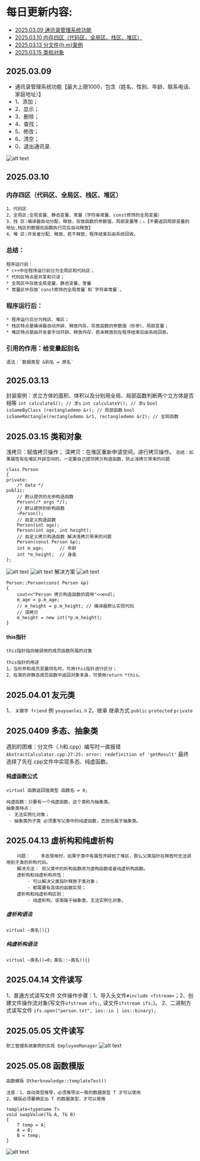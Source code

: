 # 每日更新内容:
* [2025.03.09 通讯录管理系统功能](#2025.03.09)
* [2025.03.10 内存四区（代码区、全局区、栈区、堆区）](#2025.03.10)
* [2025.03.13 分文件{h,m}案例](#2025.03.13)
* [2025.03.15 类和对象](#2025.03.15类和对象)


## 2025.03.09
 * 通讯录管理系统功能【最大上限1000，包含（姓名、性别、年龄、联系电话、家庭地址）】
 * 1、添加；
 * 2、显示；
 * 3、删除；
 * 4、查找；
 * 5、修改；
 * 6、清空；
 * 0、退出通讯录.

![alt text](image.png)

## 2025.03.10
### 内存四区（代码区、全局区、栈区、堆区）
    1、代码区
    2、全局区:全局变量、静态变量、常量（字符串常量、const修饰的全局变量）
    3、栈 区:编译器自动分配、释放，存放函数的参数值，局部变量等；⚠️【不要返回局部变量的地址,栈区的数据在函数执行完后自动释放】
    4、堆 区:开发者分配、释放，若不释放，程序结束后由系统回收。
    
### 总结：
    程序运行前：
    * c++中在程序运行前分为全局区和代码区；
    * 代码区特点是共享和只读；
    * 全局区中存放全局变量、静态变量、常量
    * 常量区中存放`const修饰的全局常量`和`字符串常量`。

### 程序运行后：
    * 程序运行后分为栈区、堆区；
    * 栈区特点是编译器自动开辟、释放内存，存放函数的参数值（形参）、局部变量；
    * 堆区特点是由开发者手动开辟、释放内存，若未释放则在程序结束后由系统回收。

### 引用的作用：给变量起别名
    语法：`数据类型 &别名 = 原名`

## 2025.03.13
封装案例：求立方体的面积、体积以及分别用全局、局部函数判断两个立方体是否相等
`int calculateS(); // 求s`
`int calculateV(); // 求v`
`bool isSameByClass (rectangledemo &r); // 局部函数`
`bool isSameRectangle(rectangledemo &r1, rectangledemo &r2); // 全局函数`

## 2025.03.15 类和对象

浅拷贝：赋值拷贝操作；
深拷贝：在堆区重新申请空间，进行拷贝操作。
`总结：如果属性有在堆区开辟空间的，一定要自己提供拷贝构造函数，防止浅拷贝带来的问题`

```
class Person
{
private:
    /* data */
public:
    // 默认提供的无参构造函数
    Person(/* args */);
    // 默认提供的析构函数
    ~Person();
    // 自定义构造函数
    Person(int age);
    Person(int age, int height);
    // 自定义拷贝构造函数 解决浅拷贝带来的问题
    Person(const Person &p);
    int m_age;      // 年龄
    int *m_height;  // 身高
};
```

![alt text](image-2.png)
![alt text](image-1.png)
解决方案
![alt text](image-3.png)
```
Person::Person(const Person &p)
{
    cout<<"Person 拷贝构造函数的调用"<<endl;
    m_age = p.m_age;
    // m_height = p.m_height; // 编译器默认实现代码
    // 深拷贝
    m_height = new int(*p.m_height);
}
```
#### this指针
`this指针指向被调用的成员函数所属的对象`
```
this指针的用途
1、当形参和成员变量同名时，可用this指针进行区分；
2、在类的非静态成员函数中返回对象本身，可使用return *this。
```

## 2025.04.01 友元类
1、 `关键字 friend` 例 `youyuanlei.h`
2、继承 继承方式 `public` `protected` `private`

## 2025.0409 多态、抽象类
遇到的困难：分文件（.h和.cpp）编写时一直报错
`AbstractCalculator.cpp:27:25: error: redefinition of 'getResult'`
最终选择了先在.cpp文件中实现多态、纯虚函数。

#### 纯虚函数公式
`virtual 函数返回值类型 函数名 = 0;`
```
纯虚函数：只要有一个纯虚函数，这个类称为抽象类。
抽象类特点：
 · 无法实例化对象；
 · 抽象类的子类 必须重写父类中的纯虚函数，否则也属于抽象类。
```
## 2025.04.13 虚析构和纯虚析构
```
    问题：    多态使用时，如果子类中有属性开辟到了堆区，那么父类指针在释放时无法调用到子类的析构代码。
    解决方法： 将父类中的析构函数改为虚构函数或者纯虚析构函数。
    虚析构和纯虚析构共性：
        · 可以解决父类指针释放子类对象；
        · 都需要有具体的函数实现；
    虚析构和纯虚析构区别：
        · 纯虚析构，该类属于抽象类，无法实例化对象。
```
##### 虚析构语法
`virtual ~类名(){}`
##### 纯虚析构语法
`virtual ~类名()=0;`
`类名::~类名(){}`
## 2025.04.14 文件读写
1、普通方式读写文件
文件操作步骤：1、导入头文件`#include <fstream>`；2、创建文件操作流对象(写文件`ofstream ofs;`, 读文件`ifstream ifs;`)。
2、二进制方式读写文件
`ifs.open("person.txt", ios::in | ios::binary);`
## 2025.05.05 文件读写
`职工管理系统案例的实现 EmployeeManager`
![alt text](image-4.png)
## 2025.05.08 函数模版
`函数模版 Otherknowledge::templateTest()`
```
注意：1、自动类型推导，必须推导出一致的数据类型 T 才可以使用
2、模版必须要确定出 T 的数据类型，才可以使用
```

```
template<typename T>
void swapValue(T& A, T& B)
{
    T temp = A;
    A = B;
    B = temp;
}
```
![alt text](image-5.png)